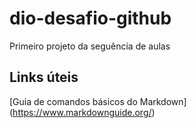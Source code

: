 # dio-desafio-github
Primeiro projeto da seguência de aulas


## Links úteis
[Guia de comandos básicos do Markdown] (https://www.markdownguide.org/)
